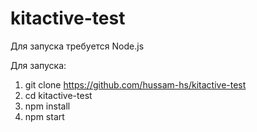 # kitactive-test

Для запуска требуется Node.js

Для запуска:
1. git clone https://github.com/hussam-hs/kitactive-test
2. cd kitactive-test
3. npm install
4. npm start
